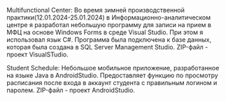 Multifunctional Center:
Во время зимней производственной практики(12.01.2024-25.01.2024) в Информационно-аналитическом центре я разработал небольшую программу 
для записи на прием в МФЦ на основе Windows Forms в среде Visual Studio. 
При этом я использовал язык C#. 
Программа была подключена к базе данных, которая была создана в SQL Server Management Studio.
ZIP-файл - проект VisualSTudio.


Student Schedule:
Небольшое мобильное приложение, разработанное на языке Java в AndroidStudio. Предоставляет функцию по просмотру расписания после входа в аккаунт студента
с правильным логином и паролем. ZIP-файл - проект AndroidStudio.
